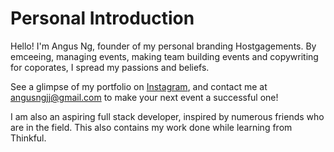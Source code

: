 # Personal Introduction

Hello! I'm Angus Ng, founder of my personal branding Hostgagements. By emceeing, managing events, making team building events and copywriting for coporates, I spread my passions and beliefs.

See a glimpse of my portfolio on [Instagram](https://www.instagram.com/angushostgagements/), and contact me at angusngjj@gmail.com to make your next event a successful one!

I am also an aspiring full stack developer, inspired by numerous friends who are in the field. This also contains my work done while learning from Thinkful.
